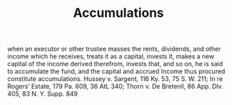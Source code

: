 ---
title: Accumulations
letter: A
permalink: "/definitions/accumulations.html"
body: when an executor or other trustee masses the rents, dividends, and other income
  which he receives, treats it as a capital, invests lt, makes a new capital of the
  income derived therefrom, invests that, and so on, he is said to accumulate the
  fund, and the capital and accrued Income thus procured constitute accumulations.
  Hussey v. Sargent, 116 Ky. 53, 75 S. W. 211; In re Rogers’ Estate, 179 Pa. 609,
  36 AtL 340; Thorn v. De Bretenll, 86 App. Dlv. 405, 83 N. Y. Supp. 849
published_at: '2018-07-07'
layout: post
---